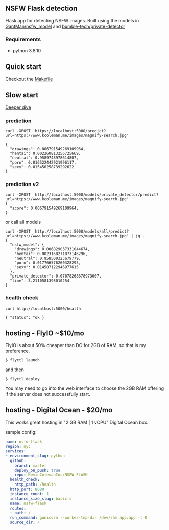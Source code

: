 ## NSFW Flask detection

Flask app for detecting NSFW images. Built using the models in [GantMan/nsfw_model](https://github.com/GantMan/nsfw_model) and [bumble-tech/private-detector](https://github.com/bumble-tech/private-detector)

### Requirements
- python 3.8.10

## Quick start

Checkout the [Makefile](./Makefile)

## Slow start

[Deeper dive](https://www.kcoleman.me/2021/06/07/nsfw-flask.html)

### prediction

```
curl -XPOST 'https://localhost:5000/predict?url=https://www.kcoleman.me/images/magnify-search.jpg'

{
  "drawings": 0.006791549269109964,
  "hentai": 0.002260813256725669,
  "neutral": 0.9589748978614807,
  "porn": 0.016522442921996117,
  "sexy": 0.015450258739292622
}
```

### prediction v2

```
curl -XPOST 'http://localhost:5000/models/private_detector/predict?url=https://www.kcoleman.me/images/magnify-search.jpg'
{
  "score": 0.006791549269109964,
}
```
or call all models

```
curl -XPOST 'http://localhost:5000/models/all/predict?url=https://www.kcoleman.me/images/magnify-search.jpg' | jq .
{
  "nsfw_model": {
    "drawings": 0.006829037331044674,
    "hentai": 0.0023168271873146296,
    "neutral": 0.958500325679779,
    "porn": 0.017766576260328293,
    "sexy": 0.014587122946977615
  },
  "private_detector": 0.07078268378973007,
  "time": 3.2110581398010254
}
```

### health check
```
curl http://localhost:5000/health

{ "status": "ok }
```
## hosting - FlyIO ~$10/mo

FlyIO is about 50% cheaper than DO for 2GB of RAM, so that is my preference.

```
$ flyctl launch
```

and then

```
$ flyctl deploy
```

You may need to go into the web interface to choose the 2GB RAM offering if the server does not successfully start.

## hosting - Digital Ocean - $20/mo

This works great hosting in "2 GB RAM | 1 vCPU" Digital Ocean box.

sample config:
```yaml
name: nsfw-flask
region: nyc
services:
- environment_slug: python
  github:
    branch: master
    deploy_on_push: true
    repo: KevinColemanInc/NSFW-FLASK
  health_check:
    http_path: /health
  http_port: 8080
  instance_count: 1
  instance_size_slug: basic-s
  name: nsfw-flask
  routes:
  - path: /
  run_command: gunicorn --worker-tmp-dir /dev/shm app:app -t 0
  source_dir: /
```

